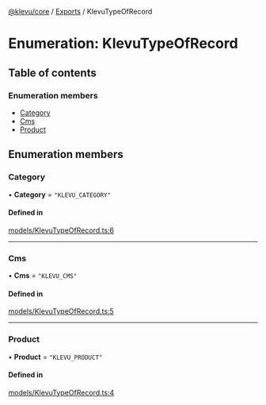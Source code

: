 [@klevu/core]() / [Exports](../modules.md) / KlevuTypeOfRecord

# Enumeration: KlevuTypeOfRecord

## Table of contents

### Enumeration members

- [Category](KlevuTypeOfRecord.md#category)
- [Cms](KlevuTypeOfRecord.md#cms)
- [Product](KlevuTypeOfRecord.md#product)

## Enumeration members

### Category

• **Category** = `"KLEVU_CATEGORY"`

#### Defined in

[models/KlevuTypeOfRecord.ts:6](https://github.com/klevultd/frontend-sdk/blob/d712c6c/packages/klevu-core/src/models/KlevuTypeOfRecord.ts#L6)

___

### Cms

• **Cms** = `"KLEVU_CMS"`

#### Defined in

[models/KlevuTypeOfRecord.ts:5](https://github.com/klevultd/frontend-sdk/blob/d712c6c/packages/klevu-core/src/models/KlevuTypeOfRecord.ts#L5)

___

### Product

• **Product** = `"KLEVU_PRODUCT"`

#### Defined in

[models/KlevuTypeOfRecord.ts:4](https://github.com/klevultd/frontend-sdk/blob/d712c6c/packages/klevu-core/src/models/KlevuTypeOfRecord.ts#L4)
